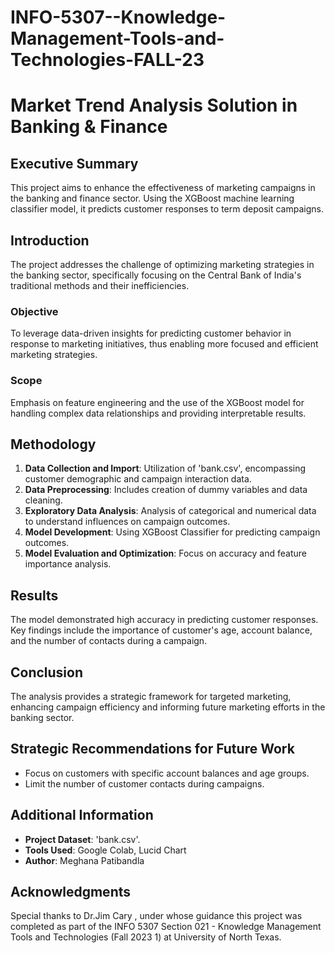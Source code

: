 # INFO-5307--Knowledge-Management-Tools-and-Technologies-FALL-23

# Market Trend Analysis Solution in Banking & Finance

## Executive Summary
This project aims to enhance the effectiveness of marketing campaigns in the banking and finance sector. Using the XGBoost machine learning classifier model, it predicts customer responses to term deposit campaigns.

## Introduction
The project addresses the challenge of optimizing marketing strategies in the banking sector, specifically focusing on the Central Bank of India's traditional methods and their inefficiencies.

### Objective
To leverage data-driven insights for predicting customer behavior in response to marketing initiatives, thus enabling more focused and efficient marketing strategies.

### Scope
Emphasis on feature engineering and the use of the XGBoost model for handling complex data relationships and providing interpretable results.

## Methodology
1. **Data Collection and Import**: Utilization of 'bank.csv', encompassing customer demographic and campaign interaction data.
2. **Data Preprocessing**: Includes creation of dummy variables and data cleaning.
3. **Exploratory Data Analysis**: Analysis of categorical and numerical data to understand influences on campaign outcomes.
4. **Model Development**: Using XGBoost Classifier for predicting campaign outcomes.
5. **Model Evaluation and Optimization**: Focus on accuracy and feature importance analysis.

## Results
The model demonstrated high accuracy in predicting customer responses. Key findings include the importance of customer's age, account balance, and the number of contacts during a campaign.

## Conclusion
The analysis provides a strategic framework for targeted marketing, enhancing campaign efficiency and informing future marketing efforts in the banking sector.

## Strategic Recommendations for Future Work
- Focus on customers with specific account balances and age groups.
- Limit the number of customer contacts during campaigns.

## Additional Information
- **Project Dataset**: 'bank.csv'.
- **Tools Used**: Google Colab, Lucid Chart
- **Author**: Meghana Patibandla 

## Acknowledgments
Special thanks to Dr.Jim Cary , under whose guidance this project was completed as part of the INFO 5307 Section 021 - Knowledge Management Tools and Technologies (Fall 2023 1) at University of North Texas.

